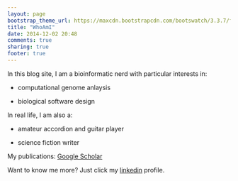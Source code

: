 ```yaml
---
layout: page
bootstrap_theme_url: https://maxcdn.bootstrapcdn.com/bootswatch/3.3.7/flatly/bootstrap.min.css
title: "WhoAmI"
date: 2014-12-02 20:48
comments: true
sharing: true
footer: true
---
```


In this blog site, I am a bioinformatic nerd with particular interests in:

* computational genome anlaysis

* biological software design

In real life, I am also a: 

* amateur accordion and guitar player

* science fiction writer

My publications: [Google Scholar](https://scholar.google.com/citations?user=HLCTLF0AAAAJ&hl=en)
 
Want to know me more? Just click my [linkedin](http://cn.linkedin.com/pub/yulong-niu/86/bb0/840) profile.
